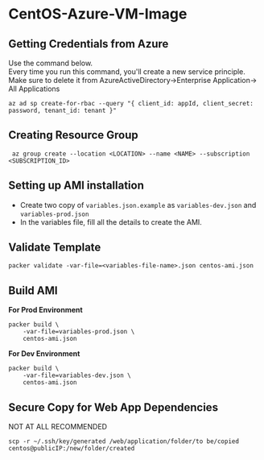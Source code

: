 # CentOS-Azure-VM-Image


## Getting Credentials from Azure
Use the command below. \
Every time you run this command, you'll create a new service principle. \
Make sure to delete it from AzureActiveDirectory->Enterprise Application-> All Applications
```shell script
az ad sp create-for-rbac --query "{ client_id: appId, client_secret: password, tenant_id: tenant }"
```

## Creating Resource Group 
```shell script
 az group create --location <LOCATION> --name <NAME> --subscription <SUBSCRIPTION_ID>

```

## Setting up AMI installation 
* Create two copy of `variables.json.example` as `variables-dev.json` and `variables-prod.json`
* In the variables file, fill all the details to create the AMI. 


## Validate Template
```
packer validate -var-file=<variables-file-name>.json centos-ami.json
```

## Build AMI
**For Prod Environment**
```
packer build \
    -var-file=variables-prod.json \
    centos-ami.json
```

**For Dev Environment**
```
packer build \
    -var-file=variables-dev.json \
    centos-ami.json
```

## Secure Copy for Web App Dependencies
NOT AT ALL RECOMMENDED
```
scp -r ~/.ssh/key/generated /web/application/folder/to be/copied centos@publicIP:/new/folder/created
```